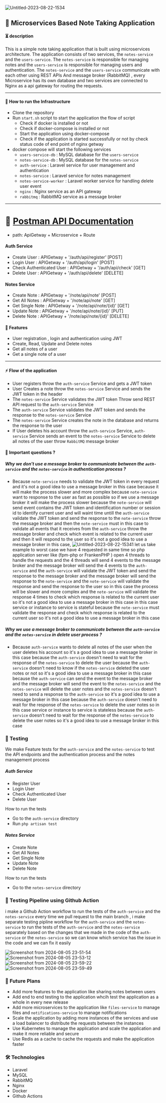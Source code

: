 ![Untitled-2023-08-22-1534](https://github.com/user-attachments/assets/ae33a215-d030-4939-8c22-9572b0ff984b)

## 🚀 Microservices Based Note Taking Application

#### ⏳ description
This is a simple note taking application that is built using microservices architecture. The application consists of two services, the `notes-service` and the `users-service`. The `notes-service` is responsible for managing notes and the `users-service` is responsible for managing users and authentication. The `notes-service` and the `users-service` communicate with each other using REST APIs And message broker (RabbitMQ) , every Microservice has its own database and two services are connected to Nginx as a api gateway for routing the requests.


---
#### 🚀 How to run the Infrastructure
- Clone the repository
- Run `start.sh` script to start the application the flow of script 
    - Check if docker is installed or not
    - Check if docker-compose is installed or not
    - Start the application using docker-compose
    - Check if the application is started successfully or not by check status code of end point of nginx getway
- docker compose will start the following services
    - `users-service-db` : MySQL database for the `users-service`
    - `notes-service-db` : MySQL database for the `notes-service`
    - `auth-service` : Laravel service for user management and authentication
    - `notes-service` : Laravel service for notes management
    - `notes-service-worker` : Laravel worker service for handling delete user event
    - `nginx` : Nginx service as an API gateway
    - `rabbitmq` : RabbitMQ service as a message broker

---
# 🔦 [Postman API Documentation](https://documenter.getpostman.com/view/20246655/2sA3rxqDNp)

+ path: ApiGetway + Microservice + Route

#### Auth Service
- Create User : APIGetway + '/auth/api/register' [POST]
- Login User : APIGetway + '/auth/api/login' [POST]
- Check Authenticated User : APIGetway + '/auth/api/check' [GET]
- Delete User : APIGetway + '/auth/api/delete' [DELETE]

#### Notes Service
- Create Note : APIGetway + '/note/api/note' [POST]
- Get All Notes : APIGetway + '/note/api/note' [GET]
- Get Single Note : APIGetway + '/note/api/note/{id}' [GET]
- Update Note : APIGetway + '/note/api/note/{id}' [PUT]
- Delete Note : APIGetway + '/note/api/note/{id}' [DELETE]


####  📝 Features
- User registration , login and authentication using JWT
- Create, Read, Update and Delete notes
- Get all notes of a user
- Get a single note of a user

---

####  ⚡ Flow of the application
- User registers throw the `auth-service` Service and gets a JWT token
- User Creates a note throw the `notes-service` Service and sends the JWT token in the header
- The `notes-service` Service validates the JWT token Throw send REST API request to the `auth-service` Service
- The `auth-service` Service validates the JWT token and sends the response to the `notes-service` Service
- The `notes-service` Service creates the note in the database and returns the response to the user
- If User deletes his account throw the `auth-service` Service, `auth-service` Service sends an event to the `notes-service` Service to delete all notes of the user throw `RabbitMQ` message broker

#### 🤿 Important questions ?
#####  Why we don't use a message broker to communicate between the `auth-service` and the `notes-service` in authentication process ?
- Because `note-service` needs to validate the JWT token in every request and it's not a good idea to use a message broker in this case because it will make the process slower and more complex because `note-service` want to response to the user as fast as possible so if we use a message broker it will make the process slower because the `note-service` will send event contains the JWT token and identification number or session id to identify current user and will waint time untill the `auth-service` validate the JWT token and send the response to the `note-service` throw the message broker and then the `note-service` must in this case to validate all events that it receives from the `auth-service` throw the message broker and check which event is related to the current user and then it will respond to the user so it's not a good idea to use a message broker in this case, 
![Untitled-2023-08-22-15341](https://github.com/user-attachments/assets/3f4a16dd-3b20-401c-accf-03edf46feb2c)
let us take example to worst case we have 4 requested in same time so php application server like (fpm-php or FrankenPHP ) open 4 threads to handle the requests and the 4 threads will send 4 events to the message broker and the message broker will send the 4 events to the `auth-service` and the `auth-service` will validate the JWT token and send the response to the message broker and the message broker will send the response to the `note-service` and the `note-service` will validate the response and send the response to the user so in this case the process will be slower and more complex and the `note-service` will validate the response 4 times to check which response is related to the current user so it's not a good idea to use a message broker in this case in this case service or instance to service is stateful because the `note-service` must validate the response and check which response is related to the current user so it's not a good idea to use a message broker in this case


#####  Why we use a message broker to communicate between the `auth-service` and the `notes-service` in delete user process ?

- Because `auth-service` wants to delete all notes of the user when the user deletes his account so it's a good idea to use a message broker in this case because the `auth-service` doesn't need to wait for the response of the `notes-service` to delete the user because the `auth-service` doesn't need to know if the `notes-service` deleted the user notes or not so it's a good idea to use a message broker in this case because the `auth-service` can send the event to the message broker and the message broker will send the event to the `notes-service` and the `notes-service` will delete the user notes and the `notes-service` doesn't need to send a response to the `auth-service` so it's a good idea to use a message broker in this case because the `auth-service` doesn't need to wait for the response of the `notes-service` to delete the user notes so in this case service or instance to service is stateless because the `auth-service` doesn't need to wait for the response of the `notes-service` to delete the user notes so it's a good idea to use a message broker in this case

### 🧪 Testing
We make Feature tests for the `auth-service` and the `notes-service` to test the API endpoints and the authentication process and the notes management process

##### Auth Service
- Register User
- Login User
- Check Authenticated User
- Delete User

How to run the tests
- Go to the `auth-service` directory
- Run `php artisan test`

##### Notes Service
- Create Note
- Get All Notes
- Get Single Note
- Update Note
- Delete Note

How to run the tests
- Go to the `notes-service` directory

### 🔬 Testing Pipeline using Github Action

i make a Github Action workflow to run the tests of the `auth-service` and the `notes-service` every time we pull request to the main branch , i make separate testing pipline workflow for the `auth-service` and the `notes-service` to run the tests of the `auth-service` and the `notes-service` separately based on the changes that we made in the code of the `auth-service` or the `notes-service` so we can know which service has the issue in the code and we can fix it easily

![Screenshot from 2024-08-05 23-51-54](https://github.com/user-attachments/assets/9286b828-4b2a-43ab-ba17-c2c56fcdaf24)
![Screenshot from 2024-08-05 23-53-12](https://github.com/user-attachments/assets/2b9bec6e-6231-4869-9c97-05a46ceec71c)
![Screenshot from 2024-08-05 23-59-22](https://github.com/user-attachments/assets/7976738f-757f-493a-8489-5e175fcd67cf)
![Screenshot from 2024-08-05 23-59-49](https://github.com/user-attachments/assets/c9891e24-e02f-45b4-9708-0d28e0b39925)



### 💉 Future Plans

- Add more features to the application like sharing notes between users
- Add end to end testing to the application whcih test the application as a whole in every new release
- Add more microservices to the application like `files-service` to manage files and `notifications-service` to manage notifications
- Scale the application by adding more instances of the services and use a load balancer to distribute the requests between the instances
- Use Kubernetes to manage the application and scale the application and make it more reliable and secure
- Use Redis as a cache to cache the requests and make the application faster




### 🛠️ Technologies
- Laravel
- MySQL
- RabbitMQ
- Nginx
- Docker
- Github Actions
